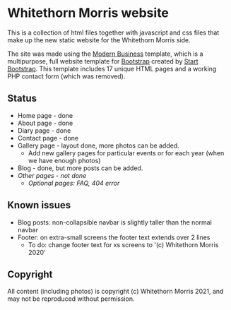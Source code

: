 # Whitethorn Morris website

This is a collection of html files together with javascript and css files that make up the new static website for the Whitethorn Morris side.

The site was made using the [Modern Business](http://startbootstrap.com/template-overviews/modern-business/) template, which is a multipurpose, full website template for [Bootstrap](http://getbootstrap.com/) created by [Start Bootstrap](http://startbootstrap.com/). This template includes 17 unique HTML pages and a working PHP contact form (which was removed).


## Status

* Home page - done
* About page - done
* Diary page - done
* Contact page - done
* Gallery page - layout done, more photos can be added.
    * Add new gallery pages for particular events or for each year (when we have enough photos)
* Blog - done, but more posts can be added.
* _Other pages - not done_
    * _Optional pages: FAQ, 404 error_


## Known issues

* Blog posts: non-collapsible navbar is slightly taller than the normal navbar
* Footer: on extra-small screens the footer text extends over 2 lines
    * To do: change footer text for xs screens to '(c) Whitethorn Morris 2020'

## Copyright

All content (including photos) is copyright (c) Whitethorn Morris 2021, and may not be reproduced without permission.
